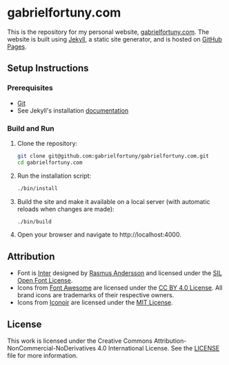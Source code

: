 # gabrielfortuny.com

This is the repository for my personal website, [gabrielfortuny.com](https://gabrielfortuny.com/). The website is built using [Jekyll](https://jekyllrb.com/), a static site generator, and is hosted on [GitHub Pages](https://pages.github.com/).

## Setup Instructions

### Prerequisites

- [Git](https://git-scm.com/)
- See Jekyll's installation [documentation](https://jekyllrb.com/docs/installation/)

### Build and Run

1. Clone the repository:

   ```sh
   git clone git@github.com:gabrielfortuny/gabrielfortuny.com.git
   cd gabrielfortuny.com
   ```

2. Run the installation script:

   ```sh
   ./bin/install
   ```

3. Build the site and make it available on a local server (with automatic reloads when changes are made):

   ```sh
   ./bin/build
   ```

4. Open your browser and navigate to http://localhost:4000.

## Attribution

- Font is [Inter](https://rsms.me/inter/) designed by [Rasmus Andersson](https://rsms.me/) and licensed under the [SIL Open Font License](https://openfontlicense.org/open-font-license-official-text/).
- Icons from [Font Awesome](https://fontawesome.com/) are licensed under the [CC BY 4.0 License](https://creativecommons.org/licenses/by/4.0/). All brand icons are trademarks of their respective owners.
- Icons from [Iconoir](https://iconoir.com/) are licensed under the [MIT License](https://github.com/iconoir-icons/iconoir/blob/main/LICENSE).

## License

This work is licensed under the Creative Commons Attribution-NonCommercial-NoDerivatives 4.0 International License. See the [LICENSE](./LICENSE) file for more information.
